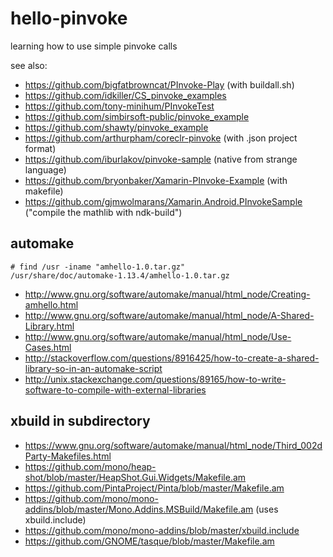 # hello-pinvoke
learning how to use simple pinvoke calls

see also:

- https://github.com/bigfatbrowncat/PInvoke-Play (with buildall.sh)
- https://github.com/idkiller/CS_pinvoke_examples
- https://github.com/tony-minihum/PInvokeTest
- https://github.com/simbirsoft-public/pinvoke_example
- https://github.com/shawty/pinvoke_example
- https://github.com/arthurpham/coreclr-pinvoke (with .json project format)
- https://github.com/iburlakov/pinvoke-sample (native from strange language)
- https://github.com/bryonbaker/Xamarin-PInvoke-Example (with makefile)
- https://github.com/gjmwolmarans/Xamarin.Android.PInvokeSample ("compile the mathlib with ndk-build")

## automake

    # find /usr -iname "amhello-1.0.tar.gz"
    /usr/share/doc/automake-1.13.4/amhello-1.0.tar.gz

- http://www.gnu.org/software/automake/manual/html_node/Creating-amhello.html
- http://www.gnu.org/software/automake/manual/html_node/A-Shared-Library.html
- http://www.gnu.org/software/automake/manual/html_node/Use-Cases.html
- http://stackoverflow.com/questions/8916425/how-to-create-a-shared-library-so-in-an-automake-script
- http://unix.stackexchange.com/questions/89165/how-to-write-software-to-compile-with-external-libraries

## xbuild in subdirectory

- https://www.gnu.org/software/automake/manual/html_node/Third_002dParty-Makefiles.html
- https://github.com/mono/heap-shot/blob/master/HeapShot.Gui.Widgets/Makefile.am
- https://github.com/PintaProject/Pinta/blob/master/Makefile.am
- https://github.com/mono/mono-addins/blob/master/Mono.Addins.MSBuild/Makefile.am (uses xbuild.include)
- https://github.com/mono/mono-addins/blob/master/xbuild.include
- https://github.com/GNOME/tasque/blob/master/Makefile.am
